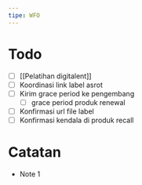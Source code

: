 ```yaml
---
tipe: WFO
---
```

# Todo
- [ ] [[Pelatihan digitalent]] 
- [ ] Koordinasi link label asrot
- [ ] Kirim grace period ke pengembang
	- [ ] grace period produk renewal
- [ ] Konfirmasi url file label
- [ ] Konfirmasi kendala di produk recall
# Catatan
- Note 1
